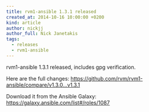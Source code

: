 ```yaml
---
title: rvm1-ansible 1.3.1 released
created_at: 2014-10-16 10:00:00 +0200
kind: article
author: nickjj
author_full: Nick Janetakis
tags:
  - releases
  - rvm1-ansible
---
```


rvm1-ansible 1.3.1 released, includes gpg verification.

<!-- more -->

Here are the full changes:
<https://github.com/rvm/rvm1-ansible/compare/v1.3.0...v1.3.1>

Download it from the Ansible Galaxy:
<https://galaxy.ansible.com/list#/roles/1087>
